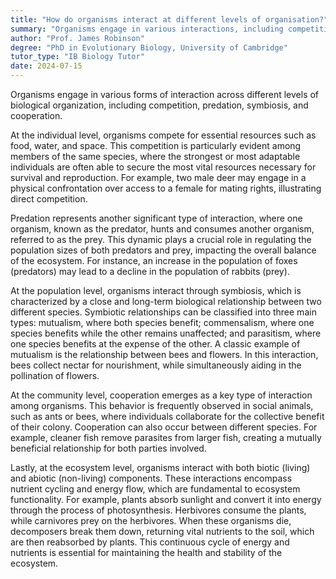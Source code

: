 ```yaml
---
title: "How do organisms interact at different levels of organisation?"
summary: "Organisms engage in various interactions, including competition, predation, symbiosis, and cooperation, across multiple levels of biological organization, influencing their survival and ecological relationships."
author: "Prof. James Robinson"
degree: "PhD in Evolutionary Biology, University of Cambridge"
tutor_type: "IB Biology Tutor"
date: 2024-07-15
---
```


Organisms engage in various forms of interaction across different levels of biological organization, including competition, predation, symbiosis, and cooperation.

At the individual level, organisms compete for essential resources such as food, water, and space. This competition is particularly evident among members of the same species, where the strongest or most adaptable individuals are often able to secure the most vital resources necessary for survival and reproduction. For example, two male deer may engage in a physical confrontation over access to a female for mating rights, illustrating direct competition.

Predation represents another significant type of interaction, where one organism, known as the predator, hunts and consumes another organism, referred to as the prey. This dynamic plays a crucial role in regulating the population sizes of both predators and prey, impacting the overall balance of the ecosystem. For instance, an increase in the population of foxes (predators) may lead to a decline in the population of rabbits (prey).

At the population level, organisms interact through symbiosis, which is characterized by a close and long-term biological relationship between two different species. Symbiotic relationships can be classified into three main types: mutualism, where both species benefit; commensalism, where one species benefits while the other remains unaffected; and parasitism, where one species benefits at the expense of the other. A classic example of mutualism is the relationship between bees and flowers. In this interaction, bees collect nectar for nourishment, while simultaneously aiding in the pollination of flowers.

At the community level, cooperation emerges as a key type of interaction among organisms. This behavior is frequently observed in social animals, such as ants or bees, where individuals collaborate for the collective benefit of their colony. Cooperation can also occur between different species. For example, cleaner fish remove parasites from larger fish, creating a mutually beneficial relationship for both parties involved.

Lastly, at the ecosystem level, organisms interact with both biotic (living) and abiotic (non-living) components. These interactions encompass nutrient cycling and energy flow, which are fundamental to ecosystem functionality. For example, plants absorb sunlight and convert it into energy through the process of photosynthesis. Herbivores consume the plants, while carnivores prey on the herbivores. When these organisms die, decomposers break them down, returning vital nutrients to the soil, which are then reabsorbed by plants. This continuous cycle of energy and nutrients is essential for maintaining the health and stability of the ecosystem.
    